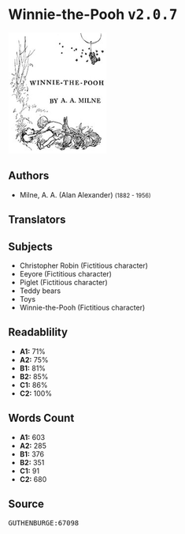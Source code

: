 # Winnie-the-Pooh <kbd>v2.0.7</kbd>

![](./cover.medium.jpg "")

## Authors


 - Milne, A. A. (Alan Alexander) <small>(1882 - 1956)</small>

## Translators



## Subjects


 - Christopher Robin (Fictitious character)
 - Eeyore (Fictitious character)
 - Piglet (Fictitious character)
 - Teddy bears
 - Toys
 - Winnie-the-Pooh (Fictitious character)

## Readablility


 - **A1:** 71%
 - **A2:** 75%
 - **B1:** 81%
 - **B2:** 85%
 - **C1:** 86%
 - **C2:** 100%

## Words Count


 - **A1:** 603
 - **A2:** 285
 - **B1:** 376
 - **B2:** 351
 - **C1:** 91
 - **C2:** 680

## Source


<kbd>GUTHENBURGE:67098</kbd>
